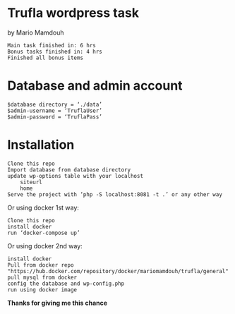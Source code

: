 # Trufla wordpress task

by Mario Mamdouh

    Main task finished in: 6 hrs
    Bonus tasks finished in: 4 hrs
    Finished all bonus items

# Database and admin account

    $database directory = ‘./data’
    $admin-username = ‘TruflaUser’
    $admin-password = ‘TruflaPass’

# Installation

    Clone this repo
    Import database from database directory
    update wp-options table with your localhost
        siteurl
        home
    Serve the project with ‘php -S localhost:8081 -t .’ or any other way

Or using docker 1st way:

    Clone this repo
    install docker
    run ‘docker-compose up’

Or using docker 2nd way:

    install docker
    Pull from docker repo "https://hub.docker.com/repository/docker/mariomamdouh/trufla/general"
    pull mysql from docker
    config the database and wp-config.php
    run using docker image

**Thanks for giving me this chance**
